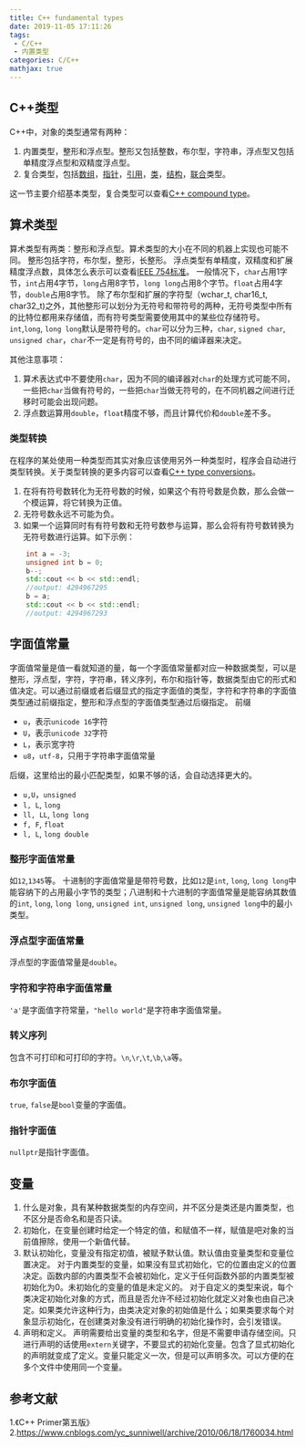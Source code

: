 ```yaml
---
title: C++ fundamental types
date: 2019-11-05 17:11:26
tags:
 - C/C++
 - 内置类型
categories: C/C++
mathjax: true
---
```


## C++类型
C++中，对象的类型通常有两种：
1. 内置类型，整形和浮点型。整形又包括整数，布尔型，字符串，浮点型又包括单精度浮点型和双精度浮点型。
2. 复合类型，包括[数组]()，[指针]()，[引用]()，[类]()，[结构]()，[联合]()类型。

这一节主要介绍基本类型，复合类型可以查看[C++ compound type](https://mxxhcm.github.io/2019/11/09/C-compound-type/)。

## 算术类型
算术类型有两类：整形和浮点型。算术类型的大小在不同的机器上实现也可能不同。
整形包括字符，布尔型，整形，长整形。
浮点类型有单精度，双精度和扩展精度浮点数，具体怎么表示可以查看[IEEE 754标准](https://mxxhcm.github.io/2019/10/24/IEEE-754-Floating-Point-Standard/)。
一般情况下，`char`占用$1$字节，`int`占用$4$字节，`long`占用$8$字节，`long long`占用$8$个字节。`float`占用$4$字节，`double`占用$8$字节。
除了布尔型和扩展的字符型（wchar_t, char16_t, char32_t)之外，其他整形可以划分为无符号和带符号的两种，无符号类型中所有的比特位都用来存储值，而有符号类型需要使用其中的某些位存储符号。`int`,`long`, `long long`默认是带符号的。`char`可以分为三种，`char`, `signed char`, `unsigned char`，`char`不一定是有符号的，由不同的编译器来决定。

其他注意事项：
1. 算术表达式中不要使用`char`，因为不同的编译器对`char`的处理方式可能不同，一些把`char`当做有符号的，一些把`char`当做无符号的，在不同机器之间进行迁移时可能会出现问题。
2. 浮点数运算用`double`，`float`精度不够，而且计算代价和`double`差不多。

### 类型转换
在程序的某处使用一种类型而其实对象应该使用另外一种类型时，程序会自动进行类型转换。关于类型转换的更多内容可以查看[C++ type conversions](https://mxxhcm.github.io/2019/11/09/C-type-conversion/)。
1. 在将有符号数转化为无符号数的时候，如果这个有符号数是负数，那么会做一个模运算，将它转换为正值。
2. 无符号数永远不可能为负。
3. 如果一个运算同时有有符号数和无符号数参与运算，那么会将有符号数转换为无符号数进行运算。如下示例：
``` C++
    int a = -3;
    unsigned int b = 0;
    b--;
    std::cout << b << std::endl;
    //output: 4294967295
    b = a;
    std::cout << b << std::endl;
    //output: 4294967293
```

## 字面值常量
字面值常量是值一看就知道的量，每一个字面值常量都对应一种数据类型，可以是整形，浮点型，字符，字符串，转义序列，布尔和指针等，数据类型由它的形式和值决定。可以通过前缀或者后缀显式的指定字面值的类型，字符和字符串的字面值类型通过前缀指定，整形和浮点型的字面值类型通过后缀指定。
前缀
- `u`，表示`unicode 16`字符
- `U`，表示`unicode 32`字符
- `L`，表示宽字符
- `u8`，`utf-8`，只用于字符串字面值常量

后缀，这里给出的最小匹配类型，如果不够的话，会自动选择更大的。
- `u,U`，`unsigned`
- `l, L`, `long`
- `ll, LL`, `long long`
- `f, F`, `float`
- `l, L`, `long double`

### 整形字面值常量
如`12`,`1345`等。
十进制的字面值常量是带符号数，比如`12`是`int`, `long`, `long long`中能容纳下的占用最小字节的类型；八进制和十六进制的字面值常量是能容纳其数值的`int`, `long`, `long long`, `unsigned int`, `unsigned long`, `unsigned long`中的最小类型。

### 浮点型字面值常量
浮点型的字面值常量是`double`。

### 字符和字符串字面值常量
`'a'`是字面值字符常量，`"hello world"`是字符串字面值常量。

### 转义序列
包含不可打印和可打印的字符。`\n`,`\r`,`\t`,`\b`,`\a`等。

### 布尔字面值
`true`, `false`是`bool`变量的字面值。

### 指针字面值
`nullptr`是指针字面值。


## 变量
1. 什么是对象，具有某种数据类型的内存空间，并不区分是类还是内置类型，也不区分是否命名和是否只读。
2. 初始化，在变量创建时给定一个特定的值，和赋值不一样，赋值是吧对象的当前值擦除，使用一个新值代替。
3. 默认初始化，变量没有指定初值，被赋予默认值。默认值由变量类型和变量位置决定。
对于内置类型的变量，如果没有显式初始化，它的位置由定义的位置决定。函数内部的内置类型不会被初始化，定义于任何函数外部的内置类型被初始化为$0$。未初始化的变量的值是未定义的。
对于自定义的类型来说，每个类决定初始化对象的方式，而且是否允许不经过初始化就定义对象也由自己决定。如果类允许这种行为，由类决定对象的初始值是什么；如果类要求每个对象显示初始化，在创建类对象没有进行明确的初始化操作时，会引发错误。
4. 声明和定义。
声明需要给出变量的类型和名字，但是不需要申请存储空间。只进行声明的话使用`extern`关键字，不要显式的初始化变量。包含了显式初始化的声明就变成了定义。变量只能定义一次，但是可以声明多次。可以方便的在多个文件中使用同一个变量。

## 参考文献
1.《C++ Primer第五版》
2.https://www.cnblogs.com/yc_sunniwell/archive/2010/06/18/1760034.html
